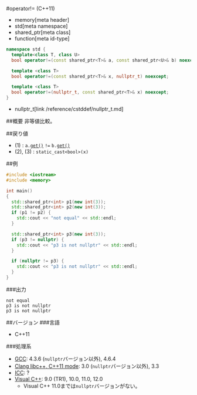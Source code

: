 #operator!= (C++11)
* memory[meta header]
* std[meta namespace]
* shared_ptr[meta class]
* function[meta id-type]

```cpp
namespace std {
  template<class T, class U>
  bool operator!=(const shared_ptr<T>& a, const shared_ptr<U>& b) noexcept; // (1)

  template <class T>
  bool operator!=(const shared_ptr<T>& x, nullptr_t) noexcept;              // (2)

  template <class T>
  bool operator!=(nullptr_t, const shared_ptr<T>& x) noexcept;              // (3)
}
```
* nullptr_t[link /reference/cstddef/nullptr_t.md]

##概要
非等値比較。


##戻り値
- (1) : `a.`[`get()`](./get.md) `!=` `b.`[`get()`](./get.md)
- (2), (3) : `static_cast<bool>(x)`


##例
```cpp
#include <iostream>
#include <memory>

int main()
{
  std::shared_ptr<int> p1(new int(3));
  std::shared_ptr<int> p2(new int(3));
  if (p1 != p2) {
    std::cout << "not equal" << std::endl;
  }

  std::shared_ptr<int> p3(new int(3));
  if (p3 != nullptr) {
    std::cout << "p3 is not nullptr" << std::endl;
  }

  if (nullptr != p3) {
    std::cout << "p3 is not nullptr" << std::endl;
  }
}
```

###出力
```
not equal
p3 is not nullptr
p3 is not nullptr
```

##バージョン
###言語
- C++11

###処理系
- [GCC](/implementation.md#gcc): 4.3.6 (`nullptr`バージョン以外), 4.6.4
- [Clang libc++, C++11 mode](/implementation.md#clang): 3.0 (`nullptr`バージョン以外), 3.3
- [ICC](/implementation.md#icc): ?
- [Visual C++](/implementation.md#visual_cpp): 9.0 (TR1), 10.0, 11.0, 12.0
	- Visual C++ 11.0までは`nullptr`バージョンがない。
